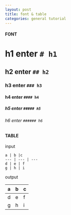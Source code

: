 ```yaml
---
layout: post
title: font & table
categories: general tutorial
---
```


#### FONT

# h1 enter `# h1`
## h2 enter `## h2`
### h3 enter `### h3`
#### h4 enter `#### h4`
##### h5 enter `##### h5`
###### h6 enter `###### h6`

#### TABLE

input
```
a | b |c
--- | --- | ---
d | e | f
g | h | i
```
output

a | b |c
--- | --- | ---
d | e | f
g | h | i
